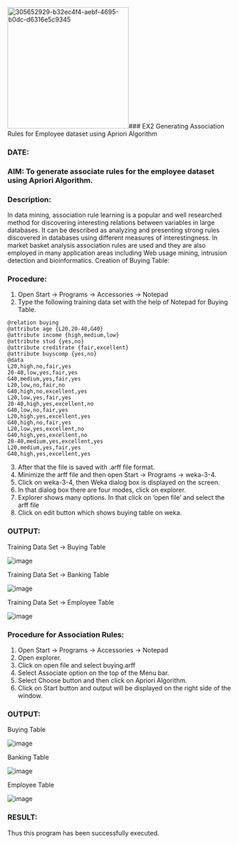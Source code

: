 <img width="272" alt="305652929-b32ec4f4-aebf-4695-b0dc-d6316e5c9345" src="https://github.com/VINUTHNA-2004/WDM_EXP2/assets/95067307/7f35742c-abdb-4ed6-a641-41f6d908c1fb">### EX2 Generating Association Rules for Employee dataset using Apriori Algorithm
### DATE: 
### AIM: To generate associate rules for the employee dataset using Apriori Algorithm.
### Description:
In data mining, association rule learning is a popular and well researched method for discovering interesting
relations between variables in large databases. It can be described as analyzing and presenting strong rules discovered
in databases using different measures of interestingness. In market basket analysis association rules are used and they
are also employed in many application areas including Web usage mining, intrusion detection and bioinformatics.
Creation of Buying Table:
### Procedure:
1) Open Start -> Programs -> Accessories -> Notepad
2) Type the following training data set with the help of Notepad for Buying Table.

```
@relation buying
@attribute age {L20,20-40,G40}
@attribute income {high,medium,low}
@attribute stud {yes,no}
@attribute creditrate {fair,excellent}
@attribute buyscomp {yes,no}
@data
L20,high,no,fair,yes
20-40,low,yes,fair,yes
G40,medium,yes,fair,yes
L20,low,no,fair,no
G40,high,no,excellent,yes
L20,low,yes,fair,yes
20-40,high,yes,excellent,no
G40,low,no,fair,yes
L20,high,yes,excellent,yes
G40,high,no,fair,yes
L20,low,yes,excellent,no
G40,high,yes,excellent,no
20-40,medium,yes,excellent,yes
L20,medium,yes,fair,yes
G40,high,yes,excellent,yes
```
3) After that the file is saved with .arff file format.
4) Minimize the arff file and then open Start -> Programs -> weka-3-4.
5) Click on weka-3-4, then Weka dialog box is displayed on the screen.
6) In that dialog box there are four modes, click on explorer.
7) Explorer shows many options. In that click on ‘open file’ and select the arff file
8) Click on edit button which shows buying table on weka.
### OUTPUT:

Training Data Set -> Buying Table

![image](https://github.com/VINUTHNA-2004/WDM_EXP2/assets/95067307/1f7bfb12-e2b6-4cb3-aa89-cb6bf34e0731)

Training Data Set -> Banking Table

![image](https://github.com/VINUTHNA-2004/WDM_EXP2/assets/95067307/d5feaf97-3820-472f-a2ee-265696350fd3)

Training Data Set -> Employee Table

![image](https://github.com/VINUTHNA-2004/WDM_EXP2/assets/95067307/fd1ca036-d4d4-4cc8-a0bf-364a698902e1)


### Procedure for Association Rules:
1) Open Start -> Programs -> Accessories -> Notepad
2) Open explorer.
3) Click on open file and select buying.arff
4) Select Associate option on the top of the Menu bar.
5) Select Choose button and then click on Apriori Algorithm.
6) Click on Start button and output will be displayed on the right side of the window.

### OUTPUT:

Buying Table

![image](https://github.com/VINUTHNA-2004/WDM_EXP2/assets/95067307/f39bf9ac-1f43-48f8-8492-6855693ae57c)

Banking Table

![image](https://github.com/VINUTHNA-2004/WDM_EXP2/assets/95067307/b1b5b5de-5177-4407-b1d2-7a3665d7cc23)

Employee Table

![image](https://github.com/VINUTHNA-2004/WDM_EXP2/assets/95067307/5de72890-4aa0-48c0-b5d8-e1a0068f5cb2)


### RESULT: 
Thus this program has been successfully executed.


